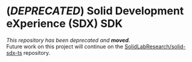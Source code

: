# (*DEPRECATED*) Solid Development eXperience (SDX) SDK 
_This repository has been deprecated and **moved**._  
Future work on this project will continue on the [SolidLabResearch/solid-sdx-ts](https://github.com/SolidLabResearch/solid-sdx-ts) repository.
